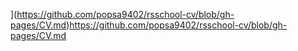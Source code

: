 
](https://github.com/popsa9402/rsschool-cv/blob/gh-pages/CV.md)https://github.com/popsa9402/rsschool-cv/blob/gh-pages/CV.md
